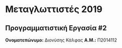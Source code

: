 # Μεταγλωττιστές 2019
## Προγραμματιστική Εργασία #2

**Ονοματεπώνυμο:** Διονύσης Κάλφας
**Α.Μ.:** Π2014112


